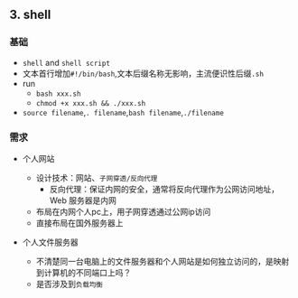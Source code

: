 ## 3. shell
### 基础
- `shell` and `shell script`
- 文本首行增加`#!/bin/bash`,文本后缀名称无影响，主流便识性后缀`.sh`
- run 
    - `bash xxx.sh`
    - `chmod +x xxx.sh && ./xxx.sh`
- `source filename`,`. filename`,`bash filename`,`./filename`



### 需求
- 个人网站
    - 设计技术：网站、`子网穿透/反向代理`
        - 反向代理：保证内网的安全，通常将反向代理作为公网访问地址，Web 服务器是内网
    - 布局在内网个人pc上，用子网穿透通过公网ip访问
    - 直接布局在国外服务器上

- 个人文件服务器
    - 不清楚同一台电脑上的文件服务器和个人网站是如何独立访问的，是映射到计算机的不同端口上吗？
    - 是否涉及到`负载均衡`